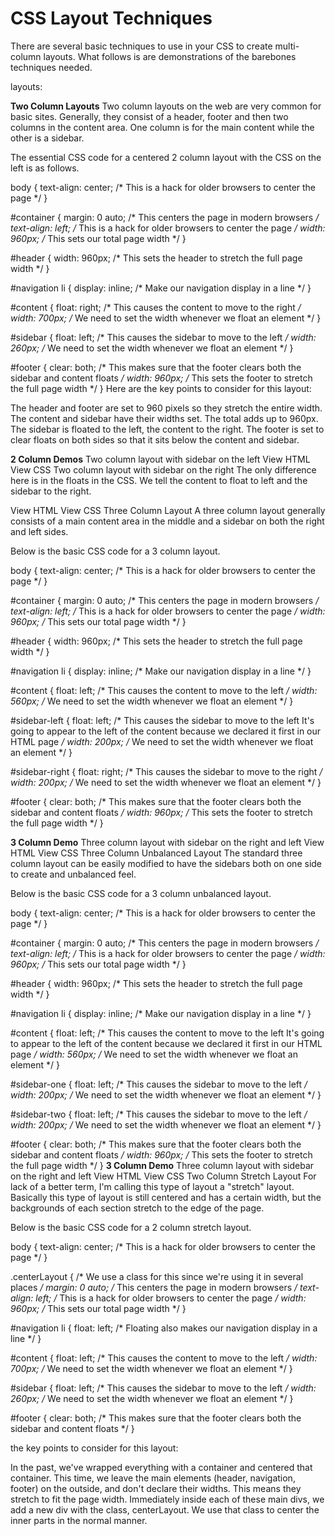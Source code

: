 

# CSS Layout Techniques
There are several basic techniques to use in your CSS to create multi-column layouts. What follows is are demonstrations of the barebones techniques needed.

layouts: 

**Two Column Layouts**
Two column layouts on the web are very common for basic sites. Generally, they consist of a header, footer and then two columns in the content area. One column is for the main content while the other is a sidebar.

The essential CSS code for a centered 2 column layout with the CSS on the left is as follows.

body {
 text-align: center; /* This is a hack for older browsers to center the page */
}

#container {
  margin: 0 auto;    /* This centers the page in modern browsers */
  text-align: left;  /* This is a hack for older browsers to center the page */
  width: 960px;      /* This sets our total page width */
}

#header {
  width: 960px;      /* This sets the header to stretch the full page width */
}

#navigation li {
  display: inline;   /* Make our navigation display in a line */
}

#content {
  float: right;      /* This causes the content to move to the right */
  width: 700px;      /* We need to set the width whenever we float an element */
}

#sidebar {
  float: left;       /* This causes the sidebar to move to the left */
  width: 260px;      /* We need to set the width whenever we float an element */
}

#footer {
  clear: both;       /* This makes sure that the footer clears both the sidebar and content floats */
  width: 960px;      /* This sets the footer to stretch the full page width */
}
Here are the key points to consider for this layout:

The header and footer are set to 960 pixels so they stretch the entire width.
The content and sidebar have their widths set. The total adds up to 960px.
The sidebar is floated to the left, the content to the right.
The footer is set to clear floats on both sides so that it sits below the content and sidebar.

**2 Column Demos**
Two column layout with sidebar on the left
View HTML
View CSS
Two column layout with sidebar on the right
The only difference here is in the floats in the CSS. We tell the content to float to left and the sidebar to the right.

View HTML
View CSS
Three Column Layout
A three column layout generally consists of a main content area in the middle and a sidebar on both the right and left sides.

Below is the basic CSS code for a 3 column layout.

body {
  text-align: center;  /* This is a hack for older browsers to center the page */
}

#container {
  margin: 0 auto;      /* This centers the page in modern browsers */
  text-align: left;    /* This is a hack for older browsers to center the page */
  width: 960px;        /* This sets our total page width */
}

#header {
  width: 960px;        /* This sets the header to stretch the full page width */
}

#navigation li {
  display: inline;     /* Make our navigation display in a line */
}

#content {
  float: left;         /* This causes the content to move to the left */
  width: 560px;        /* We need to set the width whenever we float an element */
}

#sidebar-left {
  float: left;         /* This causes the sidebar to move to the left
                          It's going to appear to the left of the content because 
                          we declared it first in our HTML page */
  width: 200px;        /* We need to set the width whenever we float an element */
}

#sidebar-right {
  float: right;        /* This causes the sidebar to move to the right */
  width: 200px;        /* We need to set the width whenever we float an element */
}

#footer {
  clear: both;         /* This makes sure that the footer clears both the sidebar and content floats */
  width: 960px;        /* This sets the footer to stretch the full page width */
}


**3 Column Demo**
Three column layout with sidebar on the right and left
View HTML
View CSS
Three Column Unbalanced Layout
The standard three column layout can be easily modified to have the sidebars both on one side to create and unbalanced feel.

Below is the basic CSS code for a 3 column unbalanced layout.

body {
  text-align: center;  /* This is a hack for older browsers to center the page */
}

#container {
  margin: 0 auto;      /* This centers the page in modern browsers */
  text-align: left;    /* This is a hack for older browsers to center the page */
  width: 960px;        /* This sets our total page width */
}

#header {
  width: 960px;        /* This sets the header to stretch the full page width */
}

#navigation li {
  display: inline;     /* Make our navigation display in a line */
}

#content {
  float: left;         /* This causes the content to move to the left 
                          It's going to appear to the left of the content because 
                          we declared it first in our HTML page */
  width: 560px;        /* We need to set the width whenever we float an element */
}

#sidebar-one {
  float: left;         /* This causes the sidebar to move to the left */
  width: 200px;        /* We need to set the width whenever we float an element */
}

#sidebar-two {
  float: left;        /* This causes the sidebar to move to the left */
  width: 200px;        /* We need to set the width whenever we float an element */
}

#footer {
  clear: both;         /* This makes sure that the footer clears both the sidebar and content floats */
  width: 960px;        /* This sets the footer to stretch the full page width */
}
**3 Column Demo**
Three column layout with sidebar on the right and left
View HTML
View CSS
Two Column Stretch Layout
For lack of a better term, I'm calling this type of layout a "stretch" layout. Basically this type of layout is still centered and has a certain width, but the backgrounds of each section stretch to the edge of the page.

Below is the basic CSS code for a 2 column stretch layout.

body {
  text-align: center;  /* This is a hack for older browsers to center the page */
}

.centerLayout {        /* We use a class for this since we're using it in several places */
  margin: 0 auto;      /* This centers the page in modern browsers */
  text-align: left;    /* This is a hack for older browsers to center the page */
  width: 960px;        /* This sets our total page width */
}

#navigation li {
  float: left;         /* Floating also makes our navigation display in a line */
}

#content {
  float: left;         /* This causes the content to move to the left */
  width: 700px;        /* We need to set the width whenever we float an element */
}

#sidebar {
  float: left;         /* This causes the sidebar to move to the left */
  width: 260px;        /* We need to set the width whenever we float an element */
}

#footer {
  clear: both;         /* This makes sure that the footer clears both the sidebar and content floats */
}

the key points to consider for this layout:

In the past, we've wrapped everything with a container and centered that container.
This time, we leave the main elements (header, navigation, footer) on the outside, and don't declare their widths. This means they stretch to fit the page width.
Immediately inside each of these main divs, we add a new div with the class, centerLayout.
We use that class to center the inner parts in the normal manner.